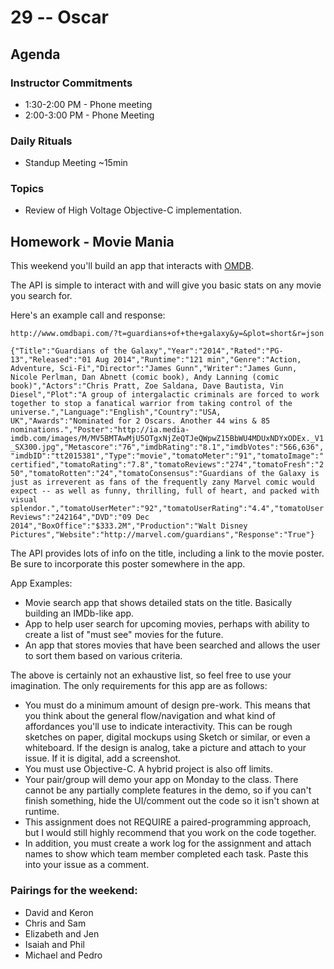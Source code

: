 # 29 -- Oscar

## Agenda

### Instructor Commitments

* 1:30-2:00 PM - Phone meeting
* 2:00-3:00 PM - Phone Meeting

### Daily Rituals

* Standup Meeting ~15min

### Topics

* Review of High Voltage Objective-C implementation.

## Homework - Movie Mania

This weekend you'll build an app that interacts with [OMDB](http://omdbapi.com).

The API is simple to interact with and will give you basic stats on any movie you search for.

Here's an example call and response:

```http://www.omdbapi.com/?t=guardians+of+the+galaxy&y=&plot=short&r=json```

```{"Title":"Guardians of the Galaxy","Year":"2014","Rated":"PG-13","Released":"01 Aug 2014","Runtime":"121 min","Genre":"Action, Adventure, Sci-Fi","Director":"James Gunn","Writer":"James Gunn, Nicole Perlman, Dan Abnett (comic book), Andy Lanning (comic book)","Actors":"Chris Pratt, Zoe Saldana, Dave Bautista, Vin Diesel","Plot":"A group of intergalactic criminals are forced to work together to stop a fanatical warrior from taking control of the universe.","Language":"English","Country":"USA, UK","Awards":"Nominated for 2 Oscars. Another 44 wins & 85 nominations.","Poster":"http://ia.media-imdb.com/images/M/MV5BMTAwMjU5OTgxNjZeQTJeQWpwZ15BbWU4MDUxNDYxODEx._V1_SX300.jpg","Metascore":"76","imdbRating":"8.1","imdbVotes":"566,636","imdbID":"tt2015381","Type":"movie","tomatoMeter":"91","tomatoImage":"certified","tomatoRating":"7.8","tomatoReviews":"274","tomatoFresh":"250","tomatoRotten":"24","tomatoConsensus":"Guardians of the Galaxy is just as irreverent as fans of the frequently zany Marvel comic would expect -- as well as funny, thrilling, full of heart, and packed with visual splendor.","tomatoUserMeter":"92","tomatoUserRating":"4.4","tomatoUserReviews":"242164","DVD":"09 Dec 2014","BoxOffice":"$333.2M","Production":"Walt Disney Pictures","Website":"http://marvel.com/guardians","Response":"True"}```

The API provides lots of info on the title, including a link to the movie poster. Be sure to incorporate this poster somewhere in the app.

App Examples:

* Movie search app that shows detailed stats on the title. Basically building an IMDb-like app.
* App to help user search for upcoming movies, perhaps with ability to create a list of "must see" movies for the future.
* An app that stores movies that have been searched and allows the user to sort them based on various criteria.

The above is certainly not an exhaustive list, so feel free to use your imagination. The only requirements for this app are as follows:

* You must do a minimum amount of design pre-work. This means that you think about the general flow/navigation and what kind of affordances you'll use to indicate interactivity. This can be rough sketches on paper, digital mockups using Sketch or similar, or even a whiteboard. If the design is analog, take a picture and attach to your issue. If it is digital, add a screenshot.
* You must use Objective-C. A hybrid project is also off limits.
* Your pair/group will demo your app on Monday to the class. There cannot be any partially complete features in the demo, so if you can't finish something, hide the UI/comment out the code so it isn't shown at runtime.
* This assignment does not REQUIRE a paired-programming approach, but I would still highly recommend that you work on the code together.
* In addition, you must create a work log for the assignment and attach names to show which team member completed each task. Paste this into your issue as a comment.

### Pairings for the weekend:

* David and Keron
* Chris and Sam
* Elizabeth and Jen
* Isaiah and Phil
* Michael and Pedro